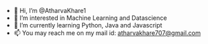 - 👋 Hi, I’m @AtharvaKhare1
- 👀 I’m interested in Machine Learning and Datascience
- 🌱 I’m currently learning Python, Java and Javascript
- 📫 You may reach me on my mail id: atharvakhare707@gmail.com

<!---
AtharvaKhare1/AtharvaKhare1 is a ✨ special ✨ repository because its `README.md` (this file) appears on your GitHub profile.
You can click the Preview link to take a look at your changes.
--->

